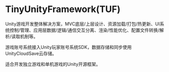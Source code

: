 # TinyUnityFramework(TUF)
Unity游戏开发整体解决方案，MVC底层/上层设计、资源加载/打包/热更新、UI系统控制/管理、应用层数据/逻辑/通信交互分离、渲染/性能优化、配置文件转换/解析/读取机制等。

游戏账号系统接入Unity玩家账号系统SDK，数据存储和同步使用UnityCloudSave云存储。

适合开发独立游戏和单机游戏的Unity开源框架。

